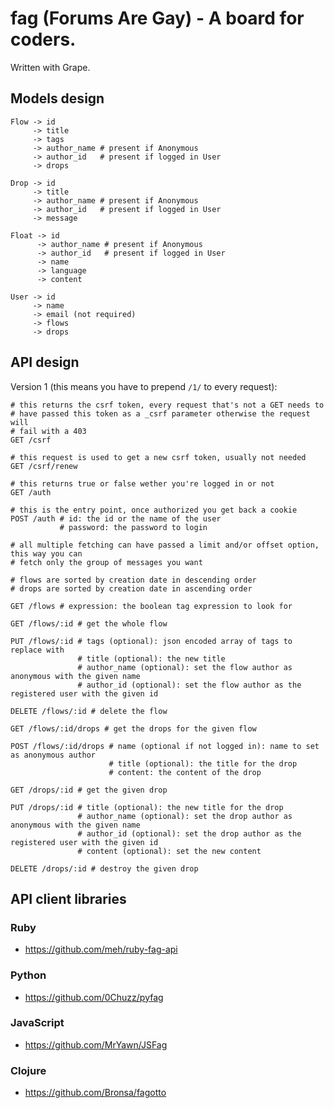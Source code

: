 fag (Forums Are Gay) - A board for coders.
==========================================

Written with Grape.

Models design
-------------

```
Flow -> id
     -> title
     -> tags
     -> author_name # present if Anonymous
     -> author_id   # present if logged in User
     -> drops

Drop -> id
     -> title
     -> author_name # present if Anonymous
     -> author_id   # present if logged in User
     -> message

Float -> id
      -> author_name # present if Anonymous
      -> author_id   # present if logged in User
      -> name
      -> language
      -> content

User -> id
     -> name
     -> email (not required)
     -> flows
     -> drops
```

API design
----------

Version 1 (this means you have to prepend `/1/` to every request):

```
# this returns the csrf token, every request that's not a GET needs to
# have passed this token as a _csrf parameter otherwise the request will
# fail with a 403
GET /csrf

# this request is used to get a new csrf token, usually not needed
GET /csrf/renew

# this returns true or false wether you're logged in or not
GET /auth

# this is the entry point, once authorized you get back a cookie
POST /auth # id: the id or the name of the user
           # password: the password to login

# all multiple fetching can have passed a limit and/or offset option, this way you can
# fetch only the group of messages you want

# flows are sorted by creation date in descending order
# drops are sorted by creation date in ascending order

GET /flows # expression: the boolean tag expression to look for

GET /flows/:id # get the whole flow

PUT /flows/:id # tags (optional): json encoded array of tags to replace with
               # title (optional): the new title
               # author_name (optional): set the flow author as anonymous with the given name
               # author_id (optional): set the flow author as the registered user with the given id

DELETE /flows/:id # delete the flow

GET /flows/:id/drops # get the drops for the given flow

POST /flows/:id/drops # name (optional if not logged in): name to set as anonymous author
                      # title (optional): the title for the drop
                      # content: the content of the drop

GET /drops/:id # get the given drop

PUT /drops/:id # title (optional): the new title for the drop
               # author_name (optional): set the drop author as anonymous with the given name
               # author_id (optional): set the drop author as the registered user with the given id
               # content (optional): set the new content

DELETE /drops/:id # destroy the given drop
```

API client libraries
--------------------

### Ruby
* https://github.com/meh/ruby-fag-api

### Python
* https://github.com/0Chuzz/pyfag

### JavaScript
* https://github.com/MrYawn/JSFag

### Clojure
* https://github.com/Bronsa/fagotto
